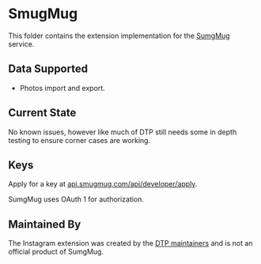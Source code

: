 # SmugMug
This folder contains the extension implementation for the
[SumgMug](https://www.smugmug.com/) service.

## Data Supported

 - Photos import and export.

## Current State
No known issues, however like much of DTP still needs some in depth testing to ensure corner
cases are working.

## Keys

Apply for a key at [api.smugmug.com/api/developer/apply](https://api.smugmug.com/api/developer/apply).

SumgMug uses OAuth 1 for authorization.

## Maintained By

The Instagram extension was created by the
[DTP maintainers](mailto:portability-maintainers@googlegroups.com)
and is not an official product of SumgMug.
